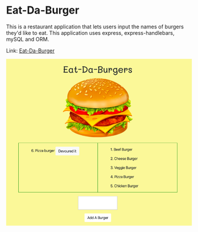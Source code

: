 # Eat-Da-Burger

This is a restaurant application that lets users input the names of burgers they'd like to eat. This application uses express, express-handlebars, mySQL and ORM.

Link: [Eat-Da-Burger](https://gentle-garden-32674.herokuapp.com/)

![Home Page](./public/assets/img/hp.png)
